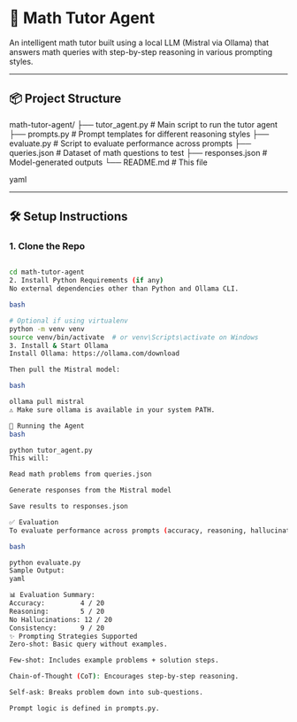 # 🧠 Math Tutor Agent

An intelligent math tutor built using a local LLM (Mistral via Ollama) that answers math queries with step-by-step reasoning in various prompting styles.

---

## 📦 Project Structure

math-tutor-agent/
├── tutor_agent.py # Main script to run the tutor agent
├── prompts.py # Prompt templates for different reasoning styles
├── evaluate.py # Script to evaluate performance across prompts
├── queries.json # Dataset of math questions to test
├── responses.json # Model-generated outputs
└── README.md # This file

yaml


---

## 🛠️ Setup Instructions

### 1. Clone the Repo

```bash

cd math-tutor-agent
2. Install Python Requirements (if any)
No external dependencies other than Python and Ollama CLI.

bash

# Optional if using virtualenv
python -m venv venv
source venv/bin/activate  # or venv\Scripts\activate on Windows
3. Install & Start Ollama
Install Ollama: https://ollama.com/download

Then pull the Mistral model:

bash

ollama pull mistral
⚠️ Make sure ollama is available in your system PATH.

🚀 Running the Agent
bash

python tutor_agent.py
This will:

Read math problems from queries.json

Generate responses from the Mistral model

Save results to responses.json

✅ Evaluation
To evaluate performance across prompts (accuracy, reasoning, hallucinations, consistency):

bash

python evaluate.py
Sample Output:
yaml

📊 Evaluation Summary:
Accuracy:         4 / 20
Reasoning:        5 / 20
No Hallucinations: 12 / 20
Consistency:      9 / 20
✨ Prompting Strategies Supported
Zero-shot: Basic query without examples.

Few-shot: Includes example problems + solution steps.

Chain-of-Thought (CoT): Encourages step-by-step reasoning.

Self-ask: Breaks problem down into sub-questions.

Prompt logic is defined in prompts.py.

